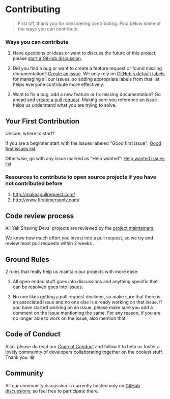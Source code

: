 # Contributing

>First off, thank you for considering contributing. Find below some of the ways you can contribute.

### Ways you can contribute

1. Have questions or ideas or want to discuss the future of this project, please [start a GitHub discussion](https://github.com/yakshavingdevs/datadance/discussions/new/choose).

2. Did you find a bug or want to create a feature request or found missing documentation? [Create an issue](https://github.com/bharathkrishna0/Nodeflow/issues/new). We only rely on [GitHub's default labels](https://docs.github.com/en/issues/using-labels-and-milestones-to-track-work/managing-labels#about-default-labels) for managing all our issues, so adding appropriate labels from that list helps everyone contribute more effectively.

3. Want to fix a bug, add a new feature or fix missing documentation? Go ahead and [create a pull request](https://github.com/bharathkrishna/Nodeflow/compare). Making sure you reference an issue helps us understand what you are trying to solve.

## Your First Contribution

Unsure, where to start?

If you are a beginner start with the issues labeled "Good first issue": [Good first issues list](https://github.com/bharathkrishna0/Nodeflow/labels/good%20first%20issue)

Otherwise, go with any issue marked as "Help wanted": [Help wanted issues list](https://github.com/bharathkrishna0/Nodeflow/labels/help%20wanted)

### Resources to contribute to open source projects if you have not contributed before

1. http://makeapullrequest.com/
2. http://www.firsttimersonly.com/

## Code review process

All Yak Shaving Devs' projects are reviewed by the [project maintainers.](https://github.com/bharathkrishna0)

We know how much effort you invest into a pull request, so we try and review most pull requests within 2 weeks .
## Ground Rules

2 rules that really help us maintain our projects with more ease:

1. All open ended stuff goes into discussions and anything specific that can be resolved goes into issues.

2. No one likes getting a pull request declined, so make sure that there is an associated issue and no one else is already working on that issue. If you have started working on an issue, please make sure you add a comment on the issue mentioning the same. For any reason, if you are no longer able to work on the issue, also mention that.

## Code of Conduct

Also, please do read our [Code of Conduct](/Code_of_conduct.md) and follow it to help us foster a lovely community of developers collaborating together on the coolest stuff. Thank you. 😁

## Community

All our community discussion is currently hosted only on [GitHub discussions](https://github.com/bharathkrishna0/Nodeflow/discussions/new/choose), so feel free to participate there.
